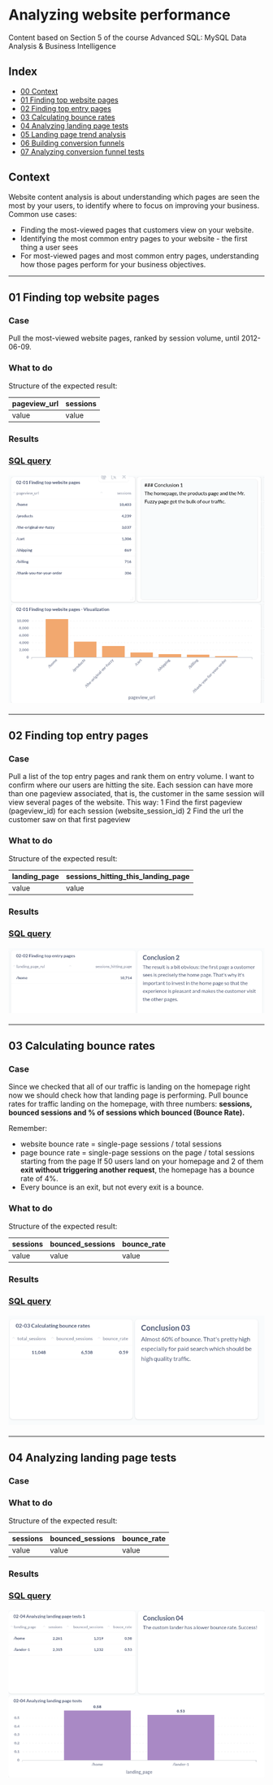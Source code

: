 # Analyzing website performance
Content based on Section 5 of the course Advanced SQL: MySQL Data Analysis & Business Intelligence

## Index

- [00 Context](#context)
- [01 Finding top website pages](#01-finding-top-website-pages)
- [02 Finding top entry pages](#02-finding-top-entry-pages)
- [03 Calculating bounce rates](#03-calculating-bounce-rates)
- [04 Analyzing landing page tests](#04-analyzing-landing-page-tests)
- [05 Landing page trend analysis](#05-landing-page-trend-analysis)
- [06 Building conversion funnels](#06-buildind-conversion-funnels)
- [07 Analyzing conversion funnel tests](#07-analyzing-conversion-funnel-tests)

## Context
Website content analysis is about understanding which pages are seen the most by your users, to identify where to focus on improving your business. Common use cases:
- Finding the most-viewed pages that customers view on your website.
- Identifying the most common entry pages to your website - the first thing a user sees
- For most-viewed pages and most common entry pages, understanding how those pages perform for your business objectives.
---
## 01 Finding top website pages
### Case
Pull the most-viewed website pages, ranked by session volume, until 2012-06-09.

### What to do
Structure of the expected result:

| pageview_url 	| sessions 	|
|--------------	|----------	|
| value        	| value    	|

### Results
### [SQL query](01-finding-top-website-pages.sql)
#### ![01-02-Visualization](../../.img/02-01.png)

--- 
## 02 Finding top entry pages
### Case
Pull a list of the top entry pages and rank them on entry volume. I want to confirm where our users are hitting the site.
Each session can have more than one pageview associated, that is, the customer in the same session will view several pages of the website. 
This way:
1 Find the first pageview (pageview_id) for each session (website_session_id)
2 Find the url the customer saw on that first pageview

### What to do
Structure of the expected result:

| landing_page 	| sessions_hitting_this_landing_page 	|
|--------------	|------------------------------------	|
| value        	| value                              	|

### Results
### [SQL query](02-finding-top-entry-pages.sql)
#### ![01-02-Visualization](../../.img/02-02.png)

---
## 03 Calculating bounce rates
### Case
Since we checked that all of our traffic is landing on the homepage right now we should check how that landing page is performing.
Pull bounce rates for traffic landing on the homepage, with three numbers: **sessions, bounced sessions and % of sessions which bounced (Bounce Rate).**

Remember:
- website bounce rate = single-page sessions / total sessions
- page bounce rate = single-page sessions on the page / total sessions starting from the page
If 50 users land on your homepage and 2 of them **exit without triggering another request**, the homepage has a bounce rate of 4%.
- Every bounce is an exit, but not every exit is a bounce.

### What to do
Structure of the expected result:

| sessions 	| bounced_sessions 	| bounce_rate 	|
|----------	|------------------	|-------------	|
| value    	| value            	| value       	|

### Results
### [SQL query](03-calculating-bounce-rates.sql)
#### ![01-02-Visualization](../../.img/02-03.png)

---
## 04 Analyzing landing page tests
### Case


### What to do
Structure of the expected result:

| sessions 	| bounced_sessions 	| bounce_rate 	|
|----------	|------------------	|-------------	|
| value    	| value            	| value       	|

### Results
### [SQL query](04-analyzing-landing-page-tests.sql)
#### ![01-02-Visualization](../../.img/02-04.png)